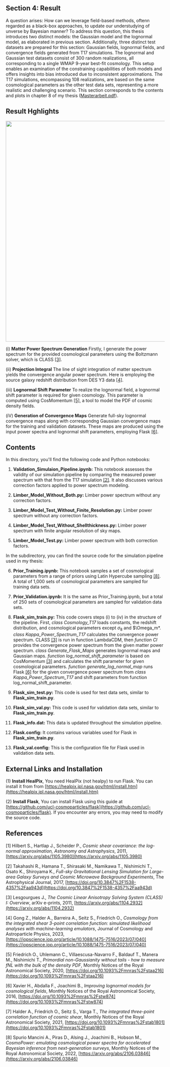 ## Section 4: Result 
A question arises: How can we leverage field-based methods, oftenn regarded as a black-box approaches, to update our understudying of unverse by Bayesian manner?
To address this question, this thesis introduces two distinct models: the Gaussian model and the lognormal model, as elaborated in previous section. Additionally, three distinct test datasets are prepared for this section: Gaussian fields, lognormal fields, and convergence fields generated from T17 simulations. The lognormal and Gaussian test datasets consist of 300 random realizations, all corresponding to a single WMAP 9-year best-fit cosmology. This setup enables an examination of the constraining capabilities of both models and offers insights into bias introduced due to inconsistent approximations. The T17 simulations, encompassing  108 realizations, are based on the same cosmological parameters as the other test data sets, representing a more realistic and challenging scenario.
This section corresponds to the contents and plots in chapter 8 of my thesis ([Masterarbeit.pdf](Masterarbeit.pdf)). 

## Result Hghlights

[<img src="Flask_Simulation.PNG" width="700"/>](Flask_Simulation.PNG)

(i) **Matter Power Spectrum Generation** Firstly, I generate the power spectrum for the provided cosmological parameters using the Boltzmann solver, which is CLASS [[3]](https://arxiv.org/abs/1104.2932).

(ii) **Projection Integral** The line of sight integration of matter spectrum yields the convergence angular power spectrum. Here is employing the source galaxy redshift distribution from DES Y3 data [[4]](https://iopscience.iop.org/article/10.1088/1475-7516/2023/07/040).

(iii) **Lognormal Shift Parameter** To realize the lognormal field, a lognormal shift parameter is required for given cosmology. This parameter is computed using CosMomentum [[5]](https://doi.org/10.1093%2Fmnras%2Fstaa216), a tool to model the PDF of cosmic density fields.

(iV) **Generation of Convergence Maps** Generate full-sky lognormal convergence maps along with correspondng Gaussian convergence maps for the training and validation datasets. These maps are produced using the input power spectra and lognormal shift parameters, employing Flask [[6]](https://doi.org/10.1093%2Fmnras%2Fstw874).

## Contents

In this directory, you'll find the following code and Python notebooks:
1. **Validation_Simulaion_Pipeline.ipynb:** This notebook assesses the validity of our simulation pipeline by comparing the measured power spectrum with that from the T17 simulation [[2]](https://doi.org/10.3847%2F1538-4357%2Faa943d). It also discusses various correction factors applied to power spectrum modeling.
   
2. **Limber_Model_Without_Both.py:** Limber power spectrum without any correction factors.

3. **Limber_Model_Test_Without_Finite_Resolution.py:** Limber power spectrum without any correction factors.

4. **Limber_Model_Test_Without_Shellthickness.py:** Limber power spectrum with finite angular resolution of sky maps.
   
5. **Limber_Model_Test.py:** Limber power spectrum with both correction factors.

In the subdirectory, you can find the source code for the simulation pipeline used in my thesis:

6. **Prior_Training.ipynb:** This notebook samples a set of cosmological parameters from a range of priors using Latin Hypercube sampling [[8]](https://arxiv.org/abs/2106.03846). A total of 1,000 sets of cosmological parameters are sampled for training data sets.
   
7. **Prior_Validation.ipynb:** It is the same as Prior_Training.ipynb, but a total of 250 sets of cosmological parameters are sampled for validation data sets.
   
8. **Flask_sim_train.py:** This code covers steps (i) to (iv) in the structure of the pipeline. First, *class Cosmology_T17* loads constants, the redshift distribution, and cosmological parameters except $\sigma_8$ and $\Omega_m*. *class Kappa_Power_Spectrum_T17* calculates the convergence power spectrum. CLASS [[3]](https://arxiv.org/abs/1104.2932) is run in function LambdaCDM, then *function Cl* provides the convergence power spectrum from the given matter power spectrum. *class Generate_Flask_Maps* generates lognormal maps and Gaussian maps. *function log_normal_shift_parameter* is based on CosMomentum [[3]](https://doi.org/10.1093%2Fmnras%2Fstaa216) and calculates the shift parameter for given cosmological parameters. *function generate_log_normal_map* runs Flask [[6]](https://doi.org/10.1093%2Fmnras%2Fstw874) for the given convergence power spectrum from *class Kappa_Power_Spectrum_T17* and shift parameters from function log_normal_shift_parameter.
 
10. **Flask_sim_test.py:** This code is used for test data sets, similar to **Flask_sim_train.py**.

11. **Flask_sim_val.py:** This code is used for validation data sets, similar to **Flask_sim_train.py**.

12. **Flask_info.dat:** This data is updated throughout the simulation pipeline.

13. **Flask.config:** It contains various variables used for Flask in **Flask_sim_train.py**.

14. **Flask_val.config:** This is the configuration file for Flask used in validation data sets.

## External Links and Installation
(1) **Install HealPix**, You need HealPix (not healpy) to run Flask. You can install it from from [https://healpix.jpl.nasa.gov/html/install.htm](https://healpix.jpl.nasa.gov/html/install.htm)

(2) **Install Flask**, You can install Flask using this guide at [https://github.com/ucl-cosmoparticles/flask](https://github.com/ucl-cosmoparticles/flask). If you encounter any errors, you may need to modify the source code.

## References
[1] Hilbert S., Hartlap J., Scheider P., *Cosmic shear covariance: the log-normal approximation, Astronomy and Astrophysics*, 2011, [https://arxiv.org/abs/1105.3980](https://arxiv.org/abs/1105.3980) 

[2] Takahashi R., Hamana T., Shirasaki M., Namikawa T., Nishimichi T., Osato K., Shiroyama K., *Full-sky Gravitational Lensing Simulation for Large-area Galaxy Surveys and Cosmic Microwave Background Experiments*, The Astrophysical Journal, 2017, [https://doi.org/10.3847%2F1538-4357%2Faa943d](https://doi.org/10.3847%2F1538-4357%2Faa943d)

[3] Lesgourgues J., *The Cosmic Linear Anisotropy Solving System (CLASS) I: Overview*, arXiv e-prints, 2011, [https://arxiv.org/abs/1104.2932](https://arxiv.org/abs/1104.2932)

[4] Gong Z., Halder A., Barreira A., Seitz S., Friedrich O., *Cosmology from the integrated shear 3-point correlation function:  simulated likelihood analyses with machine-learning emulators*, Journal of Cosmology and Astroparticle Physics, 2023, [https://iopscience.iop.org/article/10.1088/1475-7516/2023/07/040](https://iopscience.iop.org/article/10.1088/1475-7516/2023/07/040)

[5] Friedrich O., Uhlemann C., Villaescusa-Navarro F., Baldauf T., Manera M., Nishimichi T., *Primordial non-Gaussianity without tails - how to measure fNL with the bulk of the density PDF*, Monthly Notices of the Royal Astronomical Society, 2020, [https://doi.org/10.1093%2Fmnras%2Fstaa216](https://doi.org/10.1093%2Fmnras%2Fstaa216)

[6]  Xavier H., Abdalla F., Joachimi B., *Improving lognormal models for cosmological fields*, Monthly Notices of the Royal Astronomical Society, 2016, [https://doi.org/10.1093%2Fmnras%2Fstw874](https://doi.org/10.1093%2Fmnras%2Fstw874)

[7] Halder A., Friedrich O., Seitz S., Varga T., *The integrated three-point correlation function of cosmic shear*, Monthly Notices of the Royal Astronomical Society, 2021, [https://doi.org/10.1093%2Fmnras%2Fstab1801](https://doi.org/10.1093%2Fmnras%2Fstab1801)

[8] Spurio Mancini A., Piras D., Alsing J., Joachimi B., Hobson M., *CosmoPower: emulating cosmological power spectra for accelerated Bayesian inference from next-generation surveys*, Monthly Notices of the Royal Astronomical Society, 2022, [https://arxiv.org/abs/2106.03846](https://arxiv.org/abs/2106.03846) 


